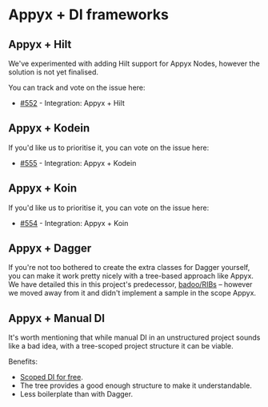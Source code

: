 # Appyx + DI frameworks

## Appyx + Hilt

We've experimented with adding Hilt support for Appyx Nodes, however the solution is not yet finalised.

You can track and vote on the issue here:

- [#552](https://github.com/bumble-tech/appyx/issues/552) - Integration: Appyx + Hilt


## Appyx + Kodein

If you'd like us to prioritise it, you can vote on the issue here:

- [#555](https://github.com/bumble-tech/appyx/issues/555) - Integration: Appyx + Kodein


## Appyx + Koin

If you'd like us to prioritise it, you can vote on the issue here:

- [#554](https://github.com/bumble-tech/appyx/issues/554) - Integration: Appyx + Koin


## Appyx + Dagger

If you're not too bothered to create the extra classes for Dagger yourself, you can make it work pretty nicely with a tree-based approach like Appyx. We have detailed this in this project's predecessor, [badoo/RIBs](https://github.com/badoo/RIBs/blob/master/documentation/tree-structure-101/providing-dependencies.md#dagger) – however we moved away from it and didn't implement a sample in the scope Appyx. 


## Appyx + Manual DI

It's worth mentioning that while manual DI in an unstructured project sounds like a bad idea, with a tree-scoped project structure it can be viable. 

Benefits:

- [Scoped DI for free](../features/scoped-di.md).
- The tree provides a good enough structure to make it understandable.
- Less boilerplate than with Dagger.
